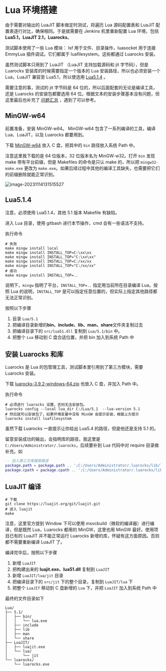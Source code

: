 



# Lua 环境搭建

由于需要对输出的 LuaJIT 脚本做定时测试，将遍历 Lua 源码配置表和 LuaJIT 配置表逐行对比，确保相同。于是就需要在 Jenkins 机里重新配置 Lua 环境，包括 **Lua5.1，LuaJIT 2.1，Luarocks**。

测试脚本使用了一些 Lua 模块： lsf 用于文件、目录操作，luasocket 用于连接 EmmyLua 插件调试。它们都属于 luafilesystem。这些都通过 Luarocks 安装。

虽然测试脚本只用到了 LuaJIT （LuaJIT 支持加载源码和 jit 字节码），但是 Luarocks 安装库的时候需要指定一个版本的 Lua 安装路径，所以也必须安装一个 Lua，LuaJIT 兼容至 Lua5.1，所以使选用 [Lua5.1.4](https://www.lua.org/ftp/lua-5.1.5.tar.gz) 。

需要注意的事，测试的 jit 字节码是 64 位的，所以后面配套的无论是编译工具，还是 Luarocks 的安装包都要选用 64 位。根据文本的安装步骤基本没有问题，但这里最后也补充了 [问题汇总](#问题汇总) ，遇到了可以参考。



## MinGW-w64

前置准备，安装 MinGW-w64。 MinGW-w64 包含了一系列编译的工具，编译 Lua、LuaJIT，以及 Luarocks 都要用到。

下载 [MinGW-w64](https://github.com/brechtsanders/winlibs_mingw/releases/download/13.2.0-16.0.6-11.0.0-ucrt-r1/winlibs-x86_64-posix-seh-gcc-13.2.0-llvm-16.0.6-mingw-w64ucrt-11.0.0-r1.zip) 放入 C 盘，把其中的 `bin` 路径放入系统 Path 中。

注意这里我下载的是 64 位版本，32 位版本名为 MinGW-w32。打开 `bin` 发现 make 带有平台前缀，但是 Makefiles 的命令是只认 make 的，所以把 `mingw32-make.exe` 更改为 `make.exe`。如果后续过程中其他的编译工具缺失，也需要把它们的前缀删除就能正常识别。

![image-20231114131515527](https://newbility523-1252413540.cos.ap-guangzhou.myqcloud.com/PicBedimage-20231114131515527.png)



## Lua5.1.4

注意，必须使用 Lua5.1.4，其他 5.1 版本 Makefile 有缺陷。

进入 Lua 目录，使用 gitbash 进行本节操作，cmd 会有一些语法不支持。

执行命令

```shell
# 失败
make mingw install local
make mingw install INSTALL_TOP=C:\xx\xx
make mingw install INSTALL_TOP="C:\xx\xx"
make mingw install INSTALL_TOP=C:/xx/xx
make mingw install INSTALL_TOP="C:/xx/xx"
# 成功
make mingw install INSTALL_TOP=..
```

说明下，`mingw` 指明了平台，`INSTALL_TOP=..` 指定用当前所在目录编译 Lua。按照 Lua 的说明，`INSTALL_TOP` 是可以指定任意位置的，但实际上指定其他路径都无法正常识别。

按照以下步骤

1. 目录 `Lua/5.1`
2. 把编译目录新增的**bin、include、lib、man、share**文件夹复制过去
3. 把编译目录下的 `src/lua51.dll` 复制到 `Lua/5.1/bin` 中。
4. 把整个 `Lua` 移动到 C 盘合适位置，并把 bin 加入到系统 Path 中



## 安装 Luarocks 和库

Luarocks 是 Lua 的包管理工具，测试脚本里引用到了第三方模块，需要 Luarocks 安装。

下载 [luarocks-3.9.2-windows-64.zip](https://luarocks.github.io/luarocks/releases/luarocks-3.9.2-windows-64.zip) 也放入 C 盘，并加入 Path 中。

执行命令

```shell
# 必须进行 luarocks 设置，否则无法安装包。
luarocks config --local lua_dir C:/Lua/5.1  --lua-version 5.1
# 然后就可以安装包了，如果环境变量中没有 MinGW 会提示安装，根据上方提示
luarocks install luafilesystem
```

虽然下载 Luarocks 一直提示让你给出 Lua5.4 的路径，但是他还是支持 5.1 的。

留意安装成功的输出，会指明库的路径，我这里是 `C:/Users/Administrator/.luarocks`，后续要补到 Lua 代码中对 require 目录做补充。如

```lua
-- 加入第三方库搜索路径
package.path = package.path .. ';C:/Users/Administrator/.luarocks/lib/lua/5.1/?.lua'
package.cpath = package.cpath .. ';C:/Users/Administrator/.luarocks/lib/lua/5.1/?.dll'
```



## LuaJIT 编译

```shell
# 下载
git clone https://luajit.org/git/luajit.git
# 进入 luajit
make
```

注意，这里官方提到 Window 下可以使用 msvcbuild（微软的编译器）进行编译，但是既然 Lua，Luarocks 都用的 MinGW，这里也用 MinGW 最好。使用项目已有的 LuaJIT 并不能正常运行 Luarocks 新增的库，怀疑有这方面原因。否则都不需要重新编译 LuaJIT 了。

编译完毕后，按照以下步骤

1. 新增 `LuaJIT`
2. 把构建出来的 **luajit.exe、lua51.dll** 复制到 `LuaJIT`
3. 新增 `LuaJIT/lua/jit` 目录
4. 把编译目录下的 `src/jit` 下的整个目录，复制到 `LuaJIT/lua` 下
5. 把整个 `LuaJIT` 移动到 C 盘新增的 `Lua` 下，并把 `LuaJIT` 加入到系统 Path 中



最终的文件目录如下

```shell
Lua/
├── 5.1/
│   ├── bin/
│   │   └── lua.exe
│   ├── include
│   ├── lib
│   ├── man
│   └── share
├── LuaJIT/
│   ├── luajit.exe
│   └── lua/
│       └── jit
└── luarocks/
    └── luarocks.exe
```

